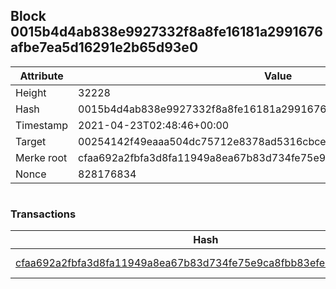 ## Block 0015b4d4ab838e9927332f8a8fe16181a2991676afbe7ea5d16291e2b65d93e0

Attribute | Value
--- | ---
Height | 32228
Hash | 0015b4d4ab838e9927332f8a8fe16181a2991676afbe7ea5d16291e2b65d93e0
Timestamp | 2021-04-23T02:48:46+00:00
Target | 00254142f49eaaa504dc75712e8378ad5316cbcead634704b3734b6271167cc4
Merke root | cfaa692a2fbfa3d8fa11949a8ea67b83d734fe75e9ca8fbb83efe38925b96005
Nonce | 828176834

```

```

### Transactions

Hash | Amount
--- | ---
[cfaa692a2fbfa3d8fa11949a8ea67b83d734fe75e9ca8fbb83efe38925b96005](cfaa692a2fbfa3d8fa11949a8ea67b83d734fe75e9ca8fbb83efe38925b96005.md) | 10.00000000 SKEPTI 
